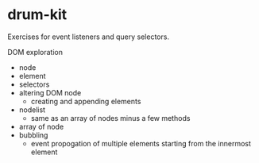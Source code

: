 # drum-kit
Exercises for event listeners and query selectors.

DOM exploration
* node
* element
* selectors
* altering DOM node
    * creating and appending elements
* nodelist
    * same as an array of nodes minus a few methods
* array of node
* bubbling
    * event propogation of multiple elements starting from the innermost element
